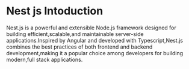 <h1>Nest js Intoduction</h1>
</hr>
<p> Nest.js is a powerful and extensible Node.js framework designed for building efficient,scalable,and maintainable server-side applications.Inspired by Angular and developed with Typescript,Nest.js combines the best practices of both frontend and backend development,making it a popular choice among developers for building  modern,full stack applications.</p>